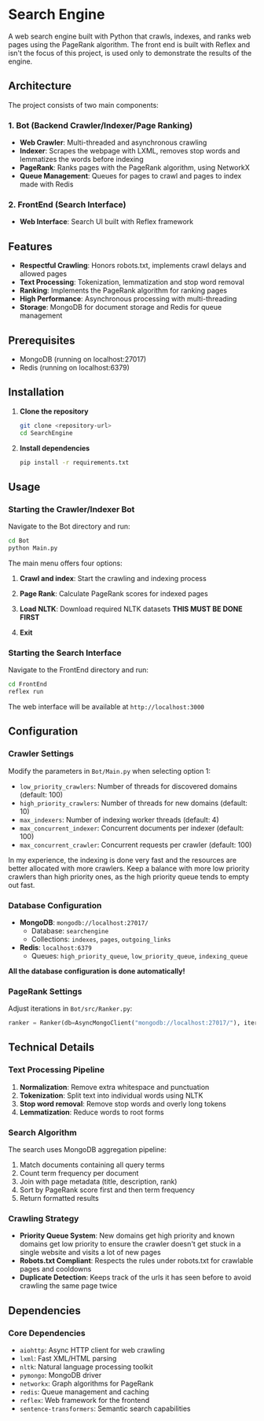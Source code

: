 # Search Engine

A web search engine built with Python that crawls, indexes, and ranks web pages using the PageRank algorithm. The front end is built with Reflex and isn't the focus of this project, is used only to demonstrate the results of the engine.

## Architecture

The project consists of two main components:

### 1. Bot (Backend Crawler/Indexer/Page Ranking)
- **Web Crawler**: Multi-threaded and asynchronous crawling
- **Indexer**: Scrapes the webpage with LXML, removes stop words and lemmatizes the words before indexing
- **PageRank**: Ranks pages with the PageRank algorithm, using NetworkX
- **Queue Management**: Queues for pages to crawl and pages to index made with Redis

### 2. FrontEnd (Search Interface)
- **Web Interface**: Search UI built with Reflex framework

## Features

- **Respectful Crawling**: Honors robots.txt, implements crawl delays and allowed pages
- **Text Processing**: Tokenization, lemmatization and stop word removal
- **Ranking**: Implements the PageRank algorithm for ranking pages
- **High Performance**: Asynchronous processing with multi-threading
- **Storage**: MongoDB for document storage and Redis for queue management

## Prerequisites

- MongoDB (running on localhost:27017)
- Redis (running on localhost:6379)

## Installation

1. **Clone the repository**
   ```bash
   git clone <repository-url>
   cd SearchEngine
   ```

2. **Install dependencies**
   ```bash
   pip install -r requirements.txt
   ```

## Usage

### Starting the Crawler/Indexer Bot

Navigate to the Bot directory and run:

```bash
cd Bot
python Main.py
```

The main menu offers four options:

1. **Crawl and index**: Start the crawling and indexing process
   
2. **Page Rank**: Calculate PageRank scores for indexed pages
   
3. **Load NLTK**: Download required NLTK datasets **THIS MUST BE DONE FIRST**
   
4. **Exit**

### Starting the Search Interface

Navigate to the FrontEnd directory and run:

```bash
cd FrontEnd
reflex run
```

The web interface will be available at `http://localhost:3000`

## Configuration

### Crawler Settings
Modify the parameters in `Bot/Main.py` when selecting option 1:

- `low_priority_crawlers`: Number of threads for discovered domains (default: 100)
- `high_priority_crawlers`: Number of threads for new domains (default: 10)
- `max_indexers`: Number of indexing worker threads (default: 4)
- `max_concurrent_indexer`: Concurrent documents per indexer (default: 100)
- `max_concurrent_crawler`: Concurrent requests per crawler (default: 100)

In my experience, the indexing is done very fast and the resources are better allocated with more crawlers. Keep a balance with more low priority crawlers than high priority ones, as the high priority queue tends to empty out fast.

### Database Configuration
- **MongoDB**: `mongodb://localhost:27017/`
  - Database: `searchengine`
  - Collections: `indexes`, `pages`, `outgoing_links`
- **Redis**: `localhost:6379`
  - Queues: `high_priority_queue`, `low_priority_queue`, `indexing_queue`
 
**All the database configuration is done automatically!**

### PageRank Settings
Adjust iterations in `Bot/src/Ranker.py`:
```python
ranker = Ranker(db=AsyncMongoClient("mongodb://localhost:27017/"), iterations=100)
```

## Technical Details

### Text Processing Pipeline
1. **Normalization**: Remove extra whitespace and punctuation
2. **Tokenization**: Split text into individual words using NLTK
3. **Stop word removal**: Remove stop words and overly long tokens
4. **Lemmatization**: Reduce words to root forms

### Search Algorithm
The search uses MongoDB aggregation pipeline:
1. Match documents containing all query terms
2. Count term frequency per document
3. Join with page metadata (title, description, rank)
4. Sort by PageRank score first and then term frequency
5. Return formatted results

### Crawling Strategy
- **Priority Queue System**: New domains get high priority and known domains get low priority to ensure the crawler doesn't get stuck in a single website and visits a lot of new pages
- **Robots.txt Compliant**: Respects the rules under robots.txt for crawlable pages and cooldowns
- **Duplicate Detection**: Keeps track of the urls it has seen before to avoid crawling the same page twice

## Dependencies

### Core Dependencies
- `aiohttp`: Async HTTP client for web crawling
- `lxml`: Fast XML/HTML parsing
- `nltk`: Natural language processing toolkit
- `pymongo`: MongoDB driver
- `networkx`: Graph algorithms for PageRank
- `redis`: Queue management and caching
- `reflex`: Web framework for the frontend
- `sentence-transformers`: Semantic search capabilities
